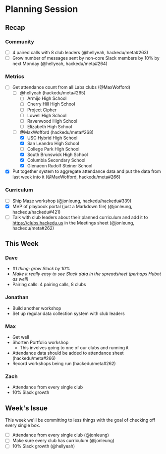 # Planning Session

## Recap

### Community

- [ ] 4 paired calls with 8 club leaders (@hellyeah, hackedu/meta#263)
- [ ] Grow number of messages sent by non-core Slack members by 10% by next
  Monday (@hellyeah, hackedu/meta#264)

### Metrics

- [ ] Get attendance count from all Labs clubs (@MaxWofford)
  - [ ] @hellyeah (hackedu/meta#265)
    - [ ] Armijo High School
    - [ ] Cherry Hill High School
    - [ ] Project Cipher
    - [ ] Lowell High School
    - [ ] Ravenwood High School
    - [ ] Elizabeth High School
  - [ ] @MaxWofford (hackedu/meta#268)
    - [x] USC Hybrid High School
    - [x] San Leandro High School
    - [ ] College Park High School
    - [x] South Brunswick High School
    - [x] Columbia Secondary School
    - [x] Glenaeon Rudolf Steiner School
- [x] Put together system to aggregate attendance data and put the data from
  last week into it (@MaxWofford, hackedu/meta#266)

### Curriculum

- [ ] Ship Maze workshop (@jonleung, hackedu/hackedu#339)
- [x] MVP of playbook portal (just a Markdown file) (@jonleung,
  hackedu/hackedu#421)
- [ ] Talk with club leaders about their planned curriculum and add it to
  https://clubs.hackedu.us in the Meetings sheet (@jonleung, hackedu/meta#262)

## This Week

### Dave

- _#1 thing: grow Slack by 10%_
- _Make it really easy to see Slack data in the spreadsheet (perhaps Hubot as
  well)_
- Pairing calls: 4 pairing calls, 8 clubs

### Jonathan

- Build another workshop
- Set up regular data collection system with club leaders

### Max

- Get well
- Shorten Portfolio workshop
  - This involves going to one of our clubs and running it
- Attendance data should be added to attendance sheet (hackedu/meta#266)
- Record workshops being run (hackedu/meta#262)

### Zach

- Attendance from every single club
- 10% Slack growth

## Week's Issue

This week we'll be committing to less things with the goal of checking off every
single box.

- [ ] Attendance from every single club (@jonleung)
- [ ] Make sure every club has curriculum (@jonleung)
- [ ] 10% Slack growth (@hellyeah)

